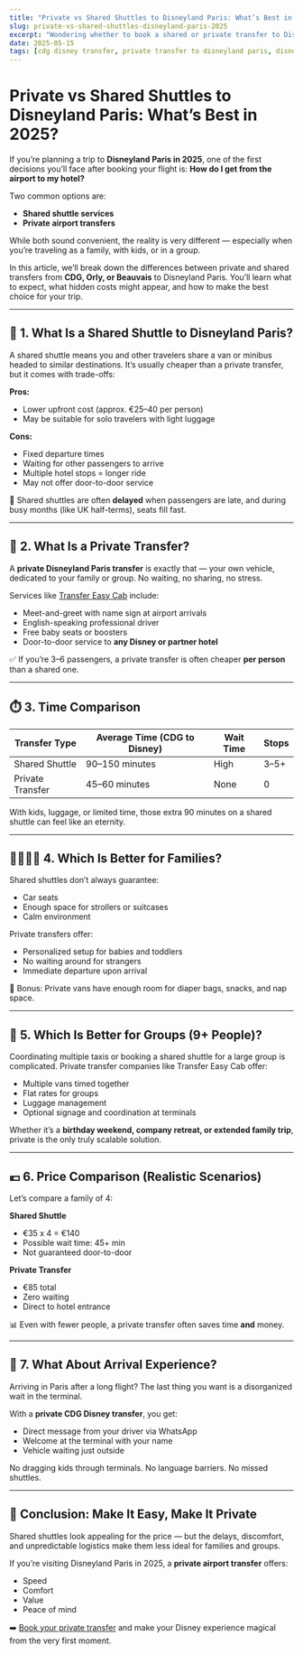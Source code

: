 ```yaml
---
title: "Private vs Shared Shuttles to Disneyland Paris: What’s Best in 2025?"
slug: private-vs-shared-shuttles-disneyland-paris-2025
excerpt: "Wondering whether to book a shared or private transfer to Disneyland Paris in 2025? This guide compares both options in comfort, cost, convenience, and timing — with real tips for families and groups."
date: 2025-05-15
tags: [cdg disney transfer, private transfer to disneyland paris, disneyland paris airport transfer, airport taxi transfers, paris disney transfers, disney cab]
---
```


# Private vs Shared Shuttles to Disneyland Paris: What’s Best in 2025?

If you’re planning a trip to **Disneyland Paris in 2025**, one of the first decisions you’ll face after booking your flight is: **How do I get from the airport to my hotel?**

Two common options are:
- **Shared shuttle services**
- **Private airport transfers**

While both sound convenient, the reality is very different — especially when you’re traveling as a family, with kids, or in a group.

In this article, we’ll break down the differences between private and shared transfers from **CDG, Orly, or Beauvais** to Disneyland Paris. You’ll learn what to expect, what hidden costs might appear, and how to make the best choice for your trip.

---

## 🚐 1. What Is a Shared Shuttle to Disneyland Paris?

A shared shuttle means you and other travelers share a van or minibus headed to similar destinations. It’s usually cheaper than a private transfer, but it comes with trade-offs:

**Pros:**
- Lower upfront cost (approx. €25–40 per person)
- May be suitable for solo travelers with light luggage

**Cons:**
- Fixed departure times
- Waiting for other passengers to arrive
- Multiple hotel stops = longer ride
- May not offer door-to-door service

🎯 Shared shuttles are often **delayed** when passengers are late, and during busy months (like UK half-terms), seats fill fast.

---

## 🚖 2. What Is a Private Transfer?

A **private Disneyland Paris transfer** is exactly that — your own vehicle, dedicated to your family or group. No waiting, no sharing, no stress.

Services like [Transfer Easy Cab](https://www.transfereasycab.com) include:

- Meet-and-greet with name sign at airport arrivals  
- English-speaking professional driver  
- Free baby seats or boosters  
- Door-to-door service to **any Disney or partner hotel**


✅ If you’re 3–6 passengers, a private transfer is often cheaper **per person** than a shared one.

---

## ⏱️ 3. Time Comparison

| Transfer Type     | Average Time (CDG to Disney) | Wait Time | Stops |
|------------------|------------------------------|-----------|-------|
| Shared Shuttle   | 90–150 minutes               | High      | 3–5+  |
| Private Transfer | 45–60 minutes                | None      | 0     |

With kids, luggage, or limited time, those extra 90 minutes on a shared shuttle can feel like an eternity.

---

## 👨‍👩‍👧‍👦 4. Which Is Better for Families?

Shared shuttles don’t always guarantee:
- Car seats  
- Enough space for strollers or suitcases  
- Calm environment  

Private transfers offer:
- Personalized setup for babies and toddlers  
- No waiting around for strangers  
- Immediate departure upon arrival  

🎒 Bonus: Private vans have enough room for diaper bags, snacks, and nap space.

---

## 💼 5. Which Is Better for Groups (9+ People)?

Coordinating multiple taxis or booking a shared shuttle for a large group is complicated. Private transfer companies like Transfer Easy Cab offer:

- Multiple vans timed together  
- Flat rates for groups  
- Luggage management  
- Optional signage and coordination at terminals  

Whether it’s a **birthday weekend, company retreat, or extended family trip**, private is the only truly scalable solution.

---

## 💶 6. Price Comparison (Realistic Scenarios)

Let’s compare a family of 4:

**Shared Shuttle**
- €35 x 4 = €140  
- Possible wait time: 45+ min  
- Not guaranteed door-to-door  

**Private Transfer**
- €85 total  
- Zero waiting  
- Direct to hotel entrance  

📊 Even with fewer people, a private transfer often saves time **and** money.

---

## 🛬 7. What About Arrival Experience?

Arriving in Paris after a long flight? The last thing you want is a disorganized wait in the terminal.

With a **private CDG Disney transfer**, you get:
- Direct message from your driver via WhatsApp  
- Welcome at the terminal with your name  
- Vehicle waiting just outside  

No dragging kids through terminals. No language barriers. No missed shuttles.

---

## 📝 Conclusion: Make It Easy, Make It Private

Shared shuttles look appealing for the price — but the delays, discomfort, and unpredictable logistics make them less ideal for families and groups.

If you’re visiting Disneyland Paris in 2025, a **private airport transfer** offers:
- Speed  
- Comfort  
- Value  
- Peace of mind

➡️ [Book your private transfer](https://www.transfereasycab.com) and make your Disney experience magical from the very first moment.

